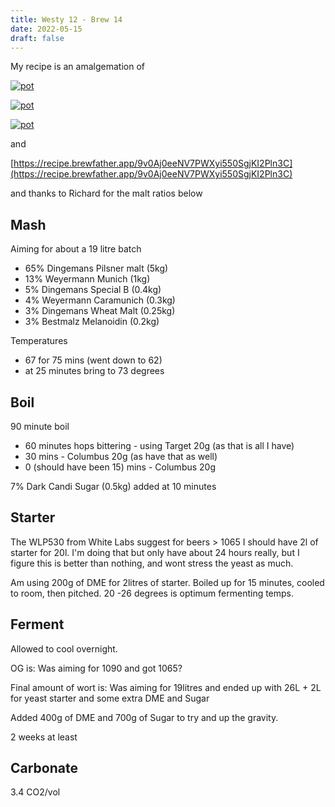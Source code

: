 ```yaml
---
title: Westy 12 - Brew 14 
date: 2022-05-15
draft: false 
---
```


My recipe is an amalgemation of

[![pot](/images/2022-05-15/bookc.JPG "mash")](/images/2022-05-15/bookc.JPG)

[![pot](/images/2022-05-15/bookb.JPG "mash")](/images/2022-05-15/bookb.JPG)

[![pot](/images/2022-05-15/booka.JPG "mash")](/images/2022-05-15/booka.JPG)

and

[https://recipe.brewfather.app/9v0Aj0eeNV7PWXyi550SgjKI2Pln3C](https://recipe.brewfather.app/9v0Aj0eeNV7PWXyi550SgjKI2Pln3C)

and thanks to Richard for the malt ratios below

## Mash

Aiming for about a 19 litre batch

- 65% Dingemans Pilsner malt (5kg)
- 13% Weyermann Munich (1kg)
- 5% Dingemans Special B (0.4kg)
- 4% Weyermann Caramunich (0.3kg)
- 3% Dingemans Wheat Malt (0.25kg)
- 3% Bestmalz Melanoidin (0.2kg)

Temperatures

- 67 for 75 mins (went down to 62)
- at 25 minutes bring to 73 degrees

## Boil

90 minute boil

- 60 minutes hops bittering - using Target 20g (as that is all I have)
- 30 mins - Columbus 20g (as have that as well)
- 0 (should have been 15) mins - Columbus 20g

7% Dark Candi Sugar (0.5kg) added at 10 minutes

## Starter

The WLP530 from White Labs suggest for beers > 1065 I should have 2l of starter for 20l. I'm doing that but only have about 24 hours really, but I figure this is better than nothing, and wont stress the yeast as much.

Am using 200g of DME for 2litres of starter. Boiled up for 15 minutes, cooled to room, then pitched. 20 -26 degrees is optimum fermenting temps.

## Ferment

Allowed to cool overnight.

OG is:   Was aiming for 1090 and got 1065?

Final amount of wort is:  Was aiming for 19litres and ended up with 26L + 2L for yeast starter and some extra DME and Sugar

Added 400g of DME and 700g of Sugar to try and up the gravity.

2 weeks at least

## Carbonate

3.4 CO2/vol





